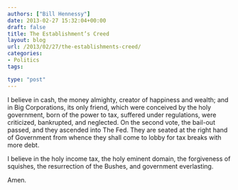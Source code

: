 ```yaml
---
authors: ["Bill Hennessy"]
date: 2013-02-27 15:32:04+00:00
draft: false
title: The Establishment’s Creed
layout: blog
url: /2013/02/27/the-establishments-creed/
categories:
- Politics
tags:

type: "post"
---
```


I believe in cash, the money almighty, creator of happiness and wealth; and in Big Corporations, its only friend, which were conceived by the holy government, born of the power to tax, suffered under regulations, were criticized, bankrupted, and neglected. On the second vote, the bail-out passed, and they ascended into The Fed. They are seated at the right hand of Government from whence they shall come to lobby for tax breaks with more debt.

I believe in the holy income tax, the holy eminent domain, the forgiveness of squishes, the resurrection of the Bushes, and government everlasting.

Amen.
